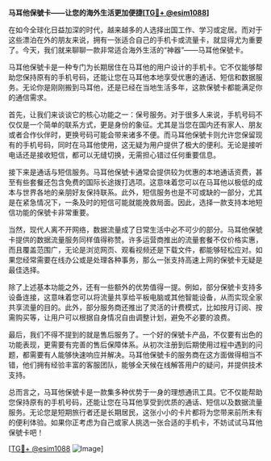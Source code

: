 **马耳他保號卡——让您的海外生活更加便捷[[TG💪+ @esim1088](https://t.me/s/esim1088)]**

在如今全球化日益加深的时代，越来越多的人选择出国工作、学习或定居。而对于这些漂泊在外的朋友来说，拥有一张适合自己的手机卡或流量卡，就显得尤为重要了。今天，我们就来聊聊一款非常适合海外生活的“神器”——马耳他保號卡。

马耳他保號卡是一种专门为长期居住在马耳他的用户设计的手机卡。它不仅能够帮助您保持原有的手机号码，还能让您在马耳他本地享受优惠的通话、短信和数据服务。无论你是刚刚搬到马耳他，还是已经在当地生活多年，这款保號卡都能满足你的通信需求。

首先，让我们来谈谈它的核心功能之一：保号服务。对于很多人来说，手机号码不仅仅是一个简单的联系方式，更是身份的象征。尤其是当您在国内还有家人、朋友或者合作伙伴时，更换号码可能会带来诸多不便。而马耳他保號卡则允许您保留现有的手机号码，同时在马耳他使用，这无疑为用户提供了极大的便利。无论是接听电话还是接收短信，都可以无缝切换，无需担心错过任何重要信息。

接下来是通话与短信服务。马耳他保號卡通常会提供较为优惠的本地通话资费，甚至有些套餐还包含免费的国际长途拨打选项。这意味着您可以在马耳他以极低的成本与世界各地的亲朋好友保持联系。此外，短信服务也是不可或缺的一部分，尤其是在紧急情况下，一条及时的短信可能就能挽救局面。因此，选择一款支持本地短信功能的保號卡非常重要。

当然，现代人离不开网络，数据流量成了日常生活中必不可少的部分。马耳他保號卡提供的数据流量服务同样值得称赞。许多运营商推出的流量套餐不仅价格实惠，而且覆盖范围广，无论是浏览网页、观看视频还是下载文件，都能够轻松应对。如果您经常需要在线办公或是处理各种事务，那么一张支持高速上网的保號卡无疑是最佳选择。

除了上述基本功能之外，还有一些额外的优势值得一提。例如，部分保號卡支持多设备连接，这意味着您可以将流量共享给平板电脑或其他智能设备，从而实现全家共享流量的目的。此外，部分服务商还推出了灵活的计费模式，比如按月订阅、按需购买等，让用户可以根据自身情况自由调整计划，避免不必要的浪费。

最后，我们不得不提到的就是售后服务了。一个好的保號卡产品，不仅要有出色的功能表现，更需要有完善的售后保障体系。从初次注册到后期使用过程中遇到的问题，都需要有人能够快速响应并解决。马耳他保號卡的服务商在这方面做得相当不错，他们拥有经验丰富的客服团队，能够全天候在线解答用户的疑问，并提供技术支持。

总而言之，马耳他保號卡是一款集多种优势于一身的理想通讯工具。它不仅能帮助您保持原有的手机号码，还能让您在马耳他享受到优质的通话、短信以及数据流量服务。无论您是短期旅行者还是长期居民，这张小小的卡片都将为您带来前所未有的便利体验。如果你正考虑为自己或家人挑选一张合适的手机卡，不妨试试马耳他保號卡吧！

[[TG💪+ @esim1088](https://t.me/s/esim1088) ![Image](https://i.postimg.cc/4NQfJmqS/Snipaste-2025-05-13-00-14-12.png)]